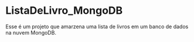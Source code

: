 # ListaDeLivro_MongoDB

Esse é um projeto que amarzena uma lista de livros em um banco de dados na nuvem MongoDB.
